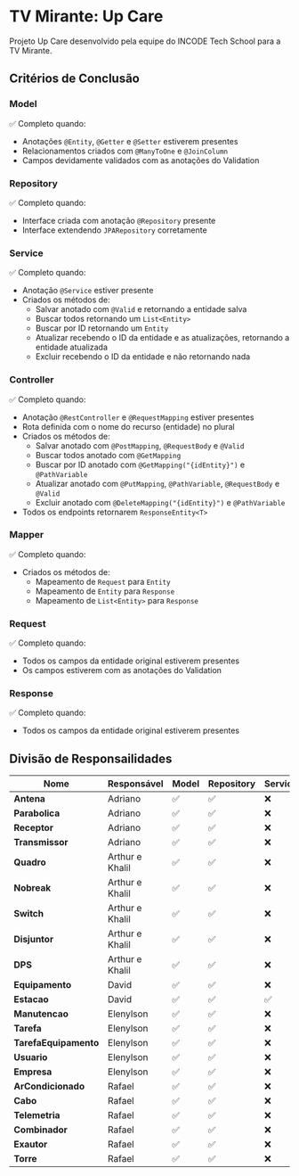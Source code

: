 
# TV Mirante: Up Care

Projeto Up Care desenvolvido pela equipe do INCODE Tech School para a TV Mirante.

## Critérios de Conclusão

### Model
✅ Completo quando:
- Anotações `@Entity`, `@Getter` e `@Setter` estiverem presentes
- Relacionamentos criados com `@ManyToOne` e `@JoinColumn`
- Campos devidamente validados com as anotações do Validation

### Repository
✅ Completo quando:
- Interface criada com anotação `@Repository` presente
- Interface extendendo `JPARepository` corretamente

### Service
✅ Completo quando:
- Anotação `@Service` estiver presente
- Criados os métodos de: 
    - Salvar anotado com `@Valid` e retornando a entidade salva
    - Buscar todos retornando um `List<Entity>`
    - Buscar por ID retornando um `Entity`
    - Atualizar recebendo o ID da entidade e as atualizações, retornando a entidade atualizada
    - Excluir recebendo o ID da entidade e não retornando nada

### Controller
✅ Completo quando:
- Anotação `@RestController` e `@RequestMapping` estiver presentes
- Rota definida com o nome do recurso (entidade) no plural
- Criados os métodos de: 
    - Salvar anotado com `@PostMapping`,  `@RequestBody` e `@Valid`
    - Buscar todos anotado com `@GetMapping`
    - Buscar por ID anotado com `@GetMapping("{idEntity}")` e `@PathVariable`
    - Atualizar anotado com `@PutMapping`, `@PathVariable`, `@RequestBody` e `@Valid`
    - Excluir anotado com `@DeleteMapping("{idEntity}")` e `@PathVariable`
- Todos os endpoints retornarem `ResponseEntity<T>`

### Mapper
✅ Completo quando:
- Criados os métodos de:
    - Mapeamento de `Request` para `Entity`
    - Mapeamento de `Entity` para `Response`
    - Mapeamento de `List<Entity>` para `Response`

### Request
✅ Completo quando:
- Todos os campos da entidade original estiverem presentes
- Os campos estiverem com as anotações do Validation

### Response
✅ Completo quando:
- Todos os campos da entidade original estiverem presentes


## Divisão de Responsailidades
|Nome                 |Responsável    |Model|Repository|Service|Controller|Request|Response|Mapper|
|---------------------|---------------|-----|----------|------ |----------|-------|--------|------|
|**Antena**           |Adriano        |✅  |✅        |❌    |❌        |❌    |✅      |❌   |
|**Parabolica**       |Adriano        |✅  |✅        |❌    |❌        |❌    |✅      |❌   |
|**Receptor**         |Adriano        |✅  |✅        |❌    |❌        |❌    |✅      |❌   |
|**Transmissor**      |Adriano        |✅  |✅        |❌    |❌        |❌    |✅      |❌   |
|**Quadro**           |Arthur e Khalil|✅  |✅        |❌    |❌        |❌    |❌      |❌   |
|**Nobreak**          |Arthur e Khalil|✅  |✅        |❌    |❌        |❌    |❌      |❌   |
|**Switch**           |Arthur e Khalil|✅  |✅        |❌    |❌        |❌    |❌      |❌   |
|**Disjuntor**        |Arthur e Khalil|✅  |✅        |❌    |❌        |❌    |❌      |❌   |
|**DPS**              |Arthur e Khalil|✅  |✅        |❌    |❌        |❌    |❌      |❌   |
|**Equipamento**      |David          |✅  |✅        |❌    |❌        |✅    |✅      |❌   |
|**Estacao**          |David          |✅  |✅        |✅    |✅        |✅    |✅      |✅   |
|**Manutencao**       |Elenylson      |✅  |✅        |❌    |❌        |❌    |✅      |❌   |
|**Tarefa**           |Elenylson      |✅  |✅        |❌    |❌        |❌    |✅      |❌   |
|**TarefaEquipamento**|Elenylson      |✅  |✅        |❌    |❌        |❌    |✅      |❌   |
|**Usuario**          |Elenylson      |✅  |✅        |❌    |❌        |❌    |✅      |❌   |
|**Empresa**          |Elenylson      |✅  |✅        |❌    |❌        |❌    |✅      |❌   |
|**ArCondicionado**   |Rafael         |✅  |✅        |❌    |❌        |✅    |❌      |❌   |
|**Cabo**             |Rafael         |✅  |✅        |❌    |❌        |❌    |✅      |❌   |
|**Telemetria**       |Rafael         |✅  |✅        |❌    |❌        |❌    |❌      |❌   |
|**Combinador**       |Rafael         |✅  |✅        |❌    |❌        |❌    |❌      |❌   |
|**Exautor**          |Rafael         |✅  |✅        |❌    |❌        |❌    |❌      |❌   |
|**Torre**            |Rafael         |✅  |✅        |❌    |❌        |❌    |❌      |❌   |

